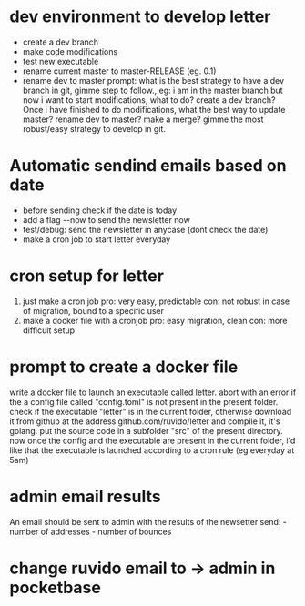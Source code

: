 
# dev environment to develop letter
- create a dev branch
- make code modifications
- test new executable
- rename current master to master-RELEASE (eg. 0.1)
- rename dev to master
prompt: what is the best strategy to have a dev branch in git, gimme step to follow., eg: i am in the master branch but now i want to start modifications, what to do? create a dev branch? Once i have finished to do modifications, what the best way to update master? rename dev to master? make a merge? gimme the most robust/easy strategy to develop in git.

# Automatic sendind emails based on date
- before sending check if the date is today
- add a flag --now to send the newsletter now
- test/debug: send the newsletter in anycase (dont check the date)
- make a cron job to start letter everyday

# cron setup for letter
1. just make a cron job
	pro: very easy, predictable
	con: not robust in case of migration, bound to a specific user
2. make a docker file with a cronjob
	pro: easy migration, clean
	con: more difficult setup

# prompt to create a docker file
write a docker file to launch an executable called letter. abort with an error if the a config file called "config.toml" is not present in the present folder. check if the executable "letter" is in the current folder, otherwise download it from github at the address github.com/ruvido/letter and compile it, it's golang. put the source code in a subfolder "src" of the present directory. now once the config and the executable are present in the current folder, i'd like that the executable is launched according to a cron rule (eg everyday at 5am)

# admin email results
An email should be sent to admin with the results of the newsetter send:
	- number of addresses
	- number of bounces

# change ruvido email to -> admin in pocketbase
